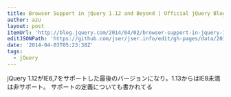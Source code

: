 ```yaml
---
title: Browser Support in jQuery 1.12 and Beyond | Official jQuery Blog
author: azu
layout: post
itemUrl: 'http://blog.jquery.com/2014/04/02/browser-support-in-jquery-1-12-and-beyond/'
editJSONPath: 'https://github.com/jser/jser.info/edit/gh-pages/data/2014/04/index.json'
date: '2014-04-03T05:23:38Z'
tags:
  - jQuery
---
```

jQuery 1.12がIE6,7をサポートした最後のバージョンになり。1.13からはIE8未満は非サポート。
サポートの定義についても書かれてる
